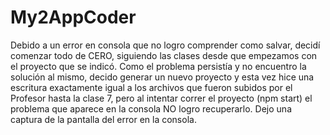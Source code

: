 # My2AppCoder

Debido a un error en consola que no logro comprender como salvar, decidí comenzar todo de CERO, siguiendo las clases desde que empezamos con el proyecto que se indicó.
Como el problema persistía y no encuentro la solución al mismo, decido generar un nuevo proyecto y esta vez hice una escritura exactamente igual a los archivos que fueron subidos por el Profesor hasta la clase 7, pero al intentar correr el proyecto (npm start) el problema que aparece en la consola NO logro recuperarlo.
Dejo una captura de la pantalla del error en la consola.
